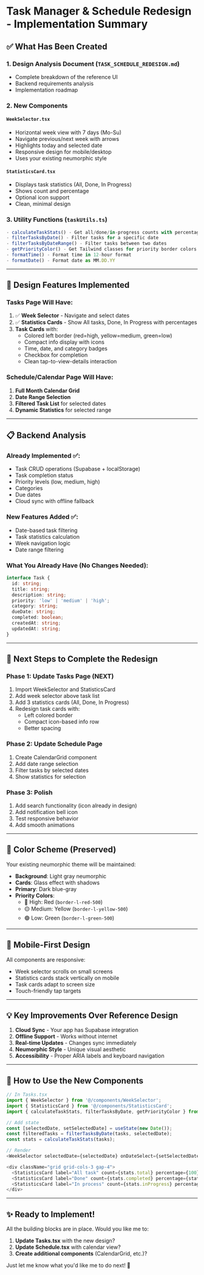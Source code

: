 # Task Manager & Schedule Redesign - Implementation Summary

## ✅ What Has Been Created

### 1. **Design Analysis Document** (`TASK_SCHEDULE_REDESIGN.md`)
   - Complete breakdown of the reference UI
   - Backend requirements analysis
   - Implementation roadmap

### 2. **New Components**

#### `WeekSelector.tsx`
- Horizontal week view with 7 days (Mo-Su)
- Navigate previous/next week with arrows
- Highlights today and selected date
- Responsive design for mobile/desktop
- Uses your existing neumorphic style

#### `StatisticsCard.tsx`
- Displays task statistics (All, Done, In Progress)
- Shows count and percentage
- Optional icon support
- Clean, minimal design

### 3. **Utility Functions** (`taskUtils.ts`)
```typescript
- calculateTaskStats() - Get all/done/in-progress counts with percentages
- filterTasksByDate() - Filter tasks for a specific date  
- filterTasksByDateRange() - Filter tasks between two dates
- getPriorityColor() - Get Tailwind classes for priority border colors
- formatTime() - Format time in 12-hour format
- formatDate() - Format date as MM.DD.YY
```

---

## 🎨 Design Features Implemented

### Tasks Page Will Have:
1. ✅ **Week Selector** - Navigate and select dates
2. ✅ **Statistics Cards** - Show All tasks, Done, In Progress with percentages
3. **Task Cards** with:
   - Colored left border (red=high, yellow=medium, green=low)
   - Compact info display with icons
   - Time, date, and category badges
   - Checkbox for completion
   - Clean tap-to-view-details interaction

### Schedule/Calendar Page Will Have:
1. **Full Month Calendar Grid**
2. **Date Range Selection**
3. **Filtered Task List** for selected dates
4. **Dynamic Statistics** for selected range

---

## 📋 Backend Analysis

### Already Implemented ✅:
- Task CRUD operations (Supabase + localStorage)
- Task completion status
- Priority levels (low, medium, high)
- Categories
- Due dates
- Cloud sync with offline fallback

### New Features Added ✅:
- Date-based task filtering
- Task statistics calculation
- Week navigation logic
- Date range filtering

### What You Already Have (No Changes Needed):
```typescript
interface Task {
  id: string;
  title: string;
  description: string;
  priority: 'low' | 'medium' | 'high';
  category: string;
  dueDate: string;
  completed: boolean;
  createdAt: string;
  updatedAt: string;
}
```

---

## 🚀 Next Steps to Complete the Redesign

### Phase 1: Update Tasks Page (NEXT)
1. Import WeekSelector and StatisticsCard
2. Add week selector above task list
3. Add 3 statistics cards (All, Done, In Progress)
4. Redesign task cards with:
   - Left colored border
   - Compact icon-based info row
   - Better spacing

### Phase 2: Update Schedule Page
1. Create CalendarGrid component
2. Add date range selection
3. Filter tasks by selected dates
4. Show statistics for selection

### Phase 3: Polish
1. Add search functionality (icon already in design)
2. Add notification bell icon
3. Test responsive behavior
4. Add smooth animations

---

## 🎨 Color Scheme (Preserved)

Your existing neumorphic theme will be maintained:
- **Background**: Light gray neumorphic
- **Cards**: Glass effect with shadows
- **Primary**: Dark blue-gray
- **Priority Colors**:
  - 🔴 High: Red (`border-l-red-500`)
  - 🟡 Medium: Yellow (`border-l-yellow-500`)
  - 🟢 Low: Green (`border-l-green-500`)

---

## 📱 Mobile-First Design

All components are responsive:
- Week selector scrolls on small screens
- Statistics cards stack vertically on mobile
- Task cards adapt to screen size
- Touch-friendly tap targets

---

## 💡 Key Improvements Over Reference Design

1. **Cloud Sync** - Your app has Supabase integration
2. **Offline Support** - Works without internet
3. **Real-time Updates** - Changes sync immediately
4. **Neumorphic Style** - Unique visual aesthetic
5. **Accessibility** - Proper ARIA labels and keyboard navigation

---

## 🔧 How to Use the New Components

```typescript
// In Tasks.tsx
import { WeekSelector } from '@/components/WeekSelector';
import { StatisticsCard } from '@/components/StatisticsCard';
import { calculateTaskStats, filterTasksByDate, getPriorityColor } from '@/lib/taskUtils';

// Add state
const [selectedDate, setSelectedDate] = useState(new Date());
const filteredTasks = filterTasksByDate(tasks, selectedDate);
const stats = calculateTaskStats(tasks);

// Render
<WeekSelector selectedDate={selectedDate} onDateSelect={setSelectedDate} />

<div className="grid grid-cols-3 gap-4">
  <StatisticsCard label="All task" count={stats.total} percentage={100} />
  <StatisticsCard label="Done" count={stats.completed} percentage={stats.completionPercentage} />
  <StatisticsCard label="In process" count={stats.inProgress} percentage={stats.inProgressPercentage} />
</div>
```

---

## ✨ Ready to Implement!

All the building blocks are in place. Would you like me to:
1. **Update Tasks.tsx** with the new design?
2. **Update Schedule.tsx** with calendar view?
3. **Create additional components** (CalendarGrid, etc.)?

Just let me know what you'd like me to do next! 🚀
